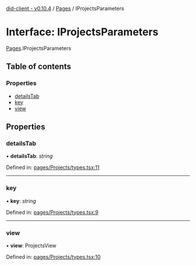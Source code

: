 [did-client - v0.10.4](../README.md) / [Pages](../modules/pages.md) / IProjectsParameters

# Interface: IProjectsParameters

[Pages](../modules/pages.md).IProjectsParameters

## Table of contents

### Properties

- [detailsTab](pages.iprojectsparameters.md#detailstab)
- [key](pages.iprojectsparameters.md#key)
- [view](pages.iprojectsparameters.md#view)

## Properties

### detailsTab

• **detailsTab**: *string*

Defined in: [pages/Projects/types.tsx:11](https://github.com/Puzzlepart/did/blob/dev/client/pages/Projects/types.tsx#L11)

___

### key

• **key**: *string*

Defined in: [pages/Projects/types.tsx:9](https://github.com/Puzzlepart/did/blob/dev/client/pages/Projects/types.tsx#L9)

___

### view

• **view**: ProjectsView

Defined in: [pages/Projects/types.tsx:10](https://github.com/Puzzlepart/did/blob/dev/client/pages/Projects/types.tsx#L10)
